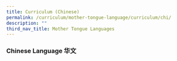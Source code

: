 ```yaml
---
title: Curriculum (Chinese)
permalink: /curriculum/mother-tongue-language/curriculum/chi/
description: ""
third_nav_title: Mother Tongue Languages
---
```

### **Chinese Language 华文**
